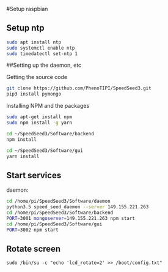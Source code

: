 #Setup raspbian


## Setup ntp

```sh
sudo apt install ntp
sudo systemctl enable ntp
sudo timedatectl set-ntp 1
```

##Setting up the daemon, etc 

Getting the source code
```sh
git clone https://github.com/PhenoTIPI/SpeedSeed3.git
pip3 install pymongo
```
Installing NPM and the packages
```sh
sudo apt-get install npm
sudo npm install -g yarn

cd ~/SpeedSeed3/Software/backend 
npm install

cd ~/SpeedSeed3/Software/gui
yarn install
```

## Start services

daemon:

```sh
cd /home/pi/SpeedSeed3/Software/daemon
python3.5 speed_seed_daemon --server 149.155.221.263
cd /home/pi/SpeedSeed3/Software/backend
PORT=3001 mongoserver=149.155.221.263 npm start
cd /home/pi/SpeedSeed3/Software/gui
PORT=3002 npm start
```


## Rotate screen


```
sudo /bin/su -c "echo 'lcd_rotate=2' >> /boot/config.txt"
```


